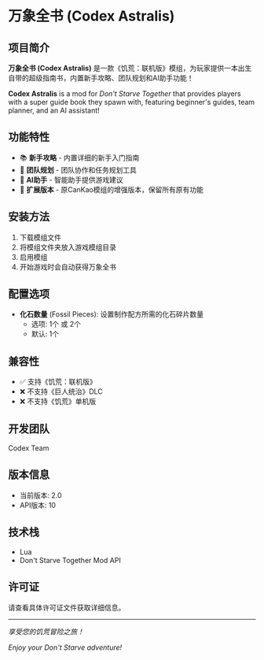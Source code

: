 # 万象全书 (Codex Astralis)

## 项目简介

**万象全书 (Codex Astralis)** 是一款《饥荒：联机版》模组，为玩家提供一本出生自带的超级指南书，内置新手攻略、团队规划和AI助手功能！

**Codex Astralis** is a mod for *Don't Starve Together* that provides players with a super guide book they spawn with, featuring beginner's guides, team planner, and an AI assistant!

## 功能特性

- 📚 **新手攻略** - 内置详细的新手入门指南
- 👥 **团队规划** - 团队协作和任务规划工具
- 🤖 **AI助手** - 智能助手提供游戏建议
- 🌟 **扩展版本** - 原CanKao模组的增强版本，保留所有原有功能

## 安装方法

1. 下载模组文件
2. 将模组文件夹放入游戏模组目录
3. 启用模组
4. 开始游戏时会自动获得万象全书

## 配置选项

- **化石数量** (Fossil Pieces): 设置制作配方所需的化石碎片数量
  - 选项: 1个 或 2个
  - 默认: 1个

## 兼容性

- ✅ 支持《饥荒：联机版》
- ❌ 不支持《巨人统治》DLC
- ❌ 不支持《饥荒》单机版

## 开发团队

Codex Team

## 版本信息

- 当前版本: 2.0
- API版本: 10

## 技术栈

- Lua
- Don't Starve Together Mod API

## 许可证

请查看具体许可证文件获取详细信息。

---

*享受您的饥荒冒险之旅！*

*Enjoy your Don't Starve adventure!*